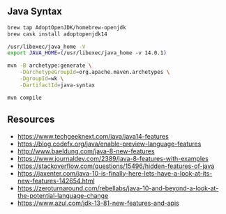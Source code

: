 ## Java Syntax

```bash
brew tap AdoptOpenJDK/homebrew-openjdk
brew cask install adoptopenjdk14
```

```bash
/usr/libexec/java_home -V
export JAVA_HOME=(/usr/libexec/java_home -v 14.0.1)
```

```bash
mvn -B archetype:generate \
    -DarchetypeGroupId=org.apache.maven.archetypes \
    -DgroupId=wk \
    -DartifactId=java-syntax

mvn compile
```

## Resources

- https://www.techgeeknext.com/java/java14-features
- https://blog.codefx.org/java/enable-preview-language-features
- http://www.baeldung.com/java-8-new-features
- https://www.journaldev.com/2389/java-8-features-with-examples
- https://stackoverflow.com/questions/15496/hidden-features-of-java
- https://jaxenter.com/java-10-is-finally-here-lets-have-a-look-at-its-new-features-142654.html
- https://zeroturnaround.com/rebellabs/java-10-and-beyond-a-look-at-the-potential-language-change
- https://www.azul.com/jdk-13-81-new-features-and-apis